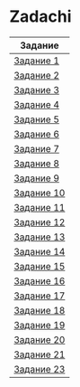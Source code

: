 # Zadachi

|Задание|
|-------|
|[Задание 1](Tasks/№1.md)|
|[Задание 2](Tasks/№2.md)| 
|[Задание 3](Tasks/№3.md)|
|[Задание 4](Tasks/№4.md)|
|[Задание 5](Tasks/№5.md)|
|[Задание 6](Tasks/№6.md)|
|[Задание 7](Tasks/№8.md)|
|[Задание 8](Tasks/№8.md)|
|[Задание 9](Tasks/№9.md)|
|[Задание 10](Tasks/№10.md)|
|[Задание 11](Tasks/№11.md)|
|[Задание 12](Tasks/№12.md)|
|[Задание 13](Tasks/№13.md)|
|[Задание 14](Tasks/№14.md)|
|[Задание 15](Tasks/№15.md)|
|[Задание 16](Tasks/№16.md)|                                                                  
|[Задание 17](Tasks/№17.md)|
|[Задание 18](Tasks/№18.md)|
|[Задание 19](Tasks/№19.md)|
|[Задание 20](Tasks/№20.md)|
|[Задание 21](Tasks/№21.md)|
|[Задание 23](Tasks/№23.md)|
 
